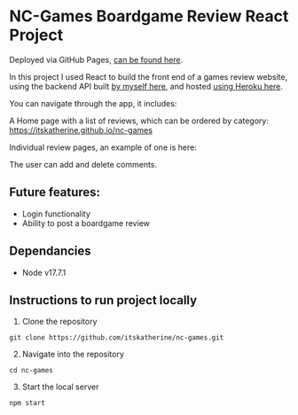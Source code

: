 # NC-Games Boardgame Review React Project

Deployed via GitHub Pages, <a href="https://itskatherine.github.io/nc-games">can be found here</a>.

In this project I used React to build the front end of a games review website, using the backend API built <a href="https://github.com/itskatherine/boardgames_hosted">by myself here</a>, and hosted <a href="https://katherineboardgames.herokuapp.com/api">using Heroku here</a>.

You can navigate through the app, it includes:

A Home page with a list of reviews, which can be ordered by category: https://itskatherine.github.io/nc-games

Individual review pages, an example of one is here:

The user can add and delete comments.

## Future features:

- Login functionality
- Ability to post a boardgame review

## Dependancies

- Node v17.7.1

## Instructions to run project locally

1. Clone the repository

```
git clone https://github.com/itskatherine/nc-games.git
```

2. Navigate into the repository

```
cd nc-games
```

3. Start the local server

```
npm start
```
